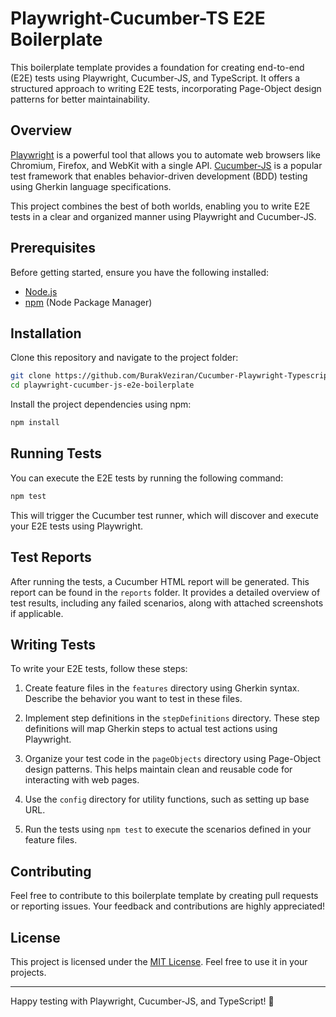 # Playwright-Cucumber-TS E2E Boilerplate

This boilerplate template provides a foundation for creating end-to-end (E2E) tests using Playwright, Cucumber-JS, and TypeScript. It offers a structured approach to writing E2E tests, incorporating Page-Object design patterns for better maintainability.

## Overview

[Playwright](https://playwright.dev/) is a powerful tool that allows you to automate web browsers like Chromium, Firefox, and WebKit with a single API. [Cucumber-JS](https://github.com/cucumber/cucumber-js) is a popular test framework that enables behavior-driven development (BDD) testing using Gherkin language specifications.

This project combines the best of both worlds, enabling you to write E2E tests in a clear and organized manner using Playwright and Cucumber-JS.

## Prerequisites

Before getting started, ensure you have the following installed:

- [Node.js](https://nodejs.org/)
- [npm](https://www.npmjs.com/) (Node Package Manager)

## Installation

Clone this repository and navigate to the project folder:

```bash
git clone https://github.com/BurakVeziran/Cucumber-Playwright-Typescript-Boilerplate.git
cd playwright-cucumber-js-e2e-boilerplate
```

Install the project dependencies using npm:

```bash
npm install
```

## Running Tests

You can execute the E2E tests by running the following command:

```bash
npm test
```

This will trigger the Cucumber test runner, which will discover and execute your E2E tests using Playwright.

## Test Reports

After running the tests, a Cucumber HTML report will be generated. This report can be found in the `reports` folder. It provides a detailed overview of test results, including any failed scenarios, along with attached screenshots if applicable.

## Writing Tests

To write your E2E tests, follow these steps:

1. Create feature files in the `features` directory using Gherkin syntax. Describe the behavior you want to test in these files.

2. Implement step definitions in the `stepDefinitions` directory. These step definitions will map Gherkin steps to actual test actions using Playwright.

3. Organize your test code in the `pageObjects` directory using Page-Object design patterns. This helps maintain clean and reusable code for interacting with web pages.

4. Use the `config` directory for utility functions, such as setting up base URL.

5. Run the tests using `npm test` to execute the scenarios defined in your feature files.

## Contributing

Feel free to contribute to this boilerplate template by creating pull requests or reporting issues. Your feedback and contributions are highly appreciated!

## License

This project is licensed under the [MIT License](LICENSE). Feel free to use it in your projects.

---

Happy testing with Playwright, Cucumber-JS, and TypeScript! 🚀